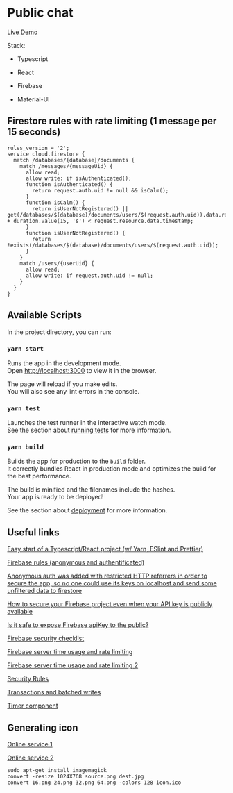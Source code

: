 # Public chat

[Live Demo](https://public-chat-react-firebase.vercel.app/)

Stack:

- Typescript

- React

- Firebase

- Material-UI

## Firestore rules with rate limiting (1 message per 15 seconds)

```
rules_version = '2';
service cloud.firestore {
  match /databases/{database}/documents {
    match /messages/{messageUid} {
      allow read;
      allow write: if isAuthenticated();
      function isAuthenticated() {
      	return request.auth.uid != null && isCalm();
      }
      function isCalm() {
      	return isUserNotRegistered() || get(/databases/$(database)/documents/users/$(request.auth.uid)).data.rateLimit.lastMessage  + duration.value(15, 's') < request.resource.data.timestamp;
      }
      function isUserNotRegistered() {
      	return !exists(/databases/$(database)/documents/users/$(request.auth.uid));
      }
    }
    match /users/{userUid} {
      allow read;
      allow write: if request.auth.uid != null;
    }
  }
}
```

## Available Scripts

In the project directory, you can run:

### `yarn start`

Runs the app in the development mode.\
Open [http://localhost:3000](http://localhost:3000) to view it in the browser.

The page will reload if you make edits.\
You will also see any lint errors in the console.

### `yarn test`

Launches the test runner in the interactive watch mode.\
See the section about [running tests](https://facebook.github.io/create-react-app/docs/running-tests) for more information.

### `yarn build`

Builds the app for production to the `build` folder.\
It correctly bundles React in production mode and optimizes the build for the best performance.

The build is minified and the filenames include the hashes.\
Your app is ready to be deployed!

See the section about [deployment](https://facebook.github.io/create-react-app/docs/deployment) for more information.

## Useful links

[Easy start of a Typescript/React project (w/ Yarn, ESlint and Prettier)](https://dev.to/viniciusmdias/easy-start-of-a-typescript-react-project-w-eslint-and-prettier-55d4)

[Firebase rules (anonymous and authentificated)](https://stackoverflow.com/a/52593564)

[Anonymous auth was added with restricted HTTP referrers in order to secure the app, so no one could use its keys on localhost and send some unfiltered data to firestore](https://console.developers.google.com/apis/credentials)

[How to secure your Firebase project even when your API key is publicly available](https://medium.com/@devesu/how-to-secure-your-firebase-project-even-when-your-api-key-is-publicly-available-a462a2a58843)

[Is it safe to expose Firebase apiKey to the public?](https://stackoverflow.com/questions/37482366/is-it-safe-to-expose-firebase-apikey-to-the-public)

[Firebase security checklist](https://firebase.google.com/support/guides/security-checklist)

[Firebase server time usage and rate limiting](https://stackoverflow.com/questions/56487578/how-do-i-implement-a-write-rate-limit-in-cloud-firestore-security-rules)

[Firebase server time usage and rate limiting 2](https://stackoverflow.com/questions/24830079/firebase-rate-limiting-in-security-rules)

[Security Rules](https://www.youtube.com/watch?v=eW5MdE3ZcAw)

[Transactions and batched writes](https://firebase.google.com/docs/firestore/manage-data/transactions#web)

[Timer component](https://upmostly.com/tutorials/build-a-react-timer-component-using-hooks)

## Generating icon

[Online service 1](https://romannurik.github.io/AndroidAssetStudio/icons-launcher.html#foreground.type=clipart&foreground.clipart=chat&foreground.space.trim=0&foreground.space.pad=0.25&foreColor=rgb(255%2C%20238%2C%2088)&backColor=rgb(25%2C%20118%2C%20210)&crop=0&backgroundShape=square&effects=none&name=ic_launcher)

[Online service 2](https://appicon.co/)

```
sudo apt-get install imagemagick
convert -resize 1024X768 source.png dest.jpg
convert 16.png 24.png 32.png 64.png -colors 128 icon.ico
```
